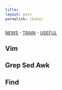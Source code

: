 ```yaml
---
title:
layout: post 
permalink: /kata/ 
---
```


[NEWS](https://cylmat.github.io/news) - [TRAIN](https://cylmat.github.io/train) - [USEFUL](https://cylmat.github.io/useful)


## Vim

## Grep Sed Awk

## Find
